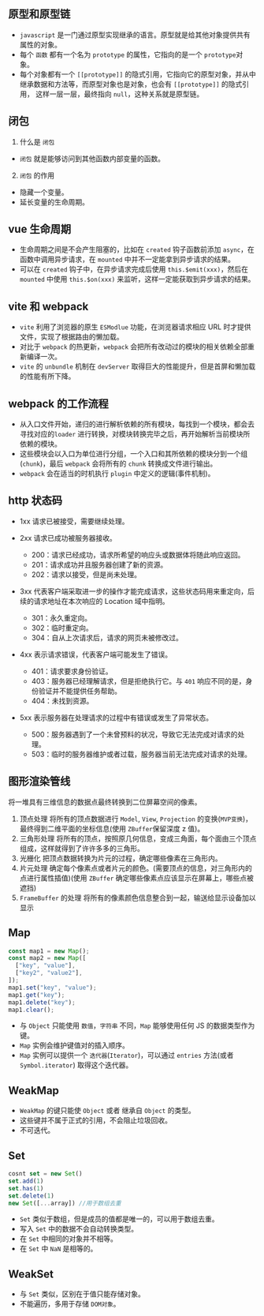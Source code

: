 ## 原型和原型链

- `javascript` 是一门通过原型实现继承的语言。原型就是给其他对象提供共有属性的对象。
- 每个 `函数` 都有一个名为 `prototype` 的属性，它指向的是一个 `prototype`对象。
- 每个对象都有一个 `[[prototype]]` 的隐式引用，它指向它的原型对象，并从中继承数据和方法等，而原型对象也是对象，也会有 `[[prototype]]` 的隐式引用，
  这样一层一层，最终指向 `null`，这种关系就是原型链。

## 闭包

1. 什么是 `闭包`

- `闭包` 就是能够访问到其他函数内部变量的函数。

2. `闭包` 的作用

- 隐藏一个变量。
- 延长变量的生命周期。

## vue 生命周期

- 生命周期之间是不会产生阻塞的，比如在 `created` 钩子函数前添加 `async`，在函数中调用异步请求，在 `mounted` 中并不一定能拿到异步请求的结果。
- 可以在 `created` 钩子中，在异步请求完成后使用 `this.$emit(xxx)`，然后在 `mounted` 中使用 `this.$on(xxx)` 来监听，这样一定能获取到异步请求的结果。

## vite 和 webpack

- `vite` 利用了浏览器的原生 `ESModlue` 功能，在浏览器请求相应 URL 时才提供文件，实现了根据路由的懒加载。
- 对比于 `webpack` 的热更新，`webpack` 会把所有改动过的模块的相关依赖全部重新编译一次。
- `vite` 的 `unbundle` 机制在 `devServer` 取得巨大的性能提升，但是首屏和懒加载的性能有所下降。

## webpack 的工作流程

- 从入口文件开始，递归的进行解析依赖的所有模块，每找到一个模块，都会去寻找对应的`loader` 进行转换，对模块转换完毕之后，再开始解析当前模块所依赖的模块。
- 这些模块会以入口为单位进行分组，一个入口和其所依赖的模块分到一个组(`chunk`)，最后 `webpack` 会将所有的 `chunk` 转换成文件进行输出。
- `webpack` 会在适当的时机执行 `plugin` 中定义的逻辑(事件机制)。

## http 状态码

- 1xx
  请求已被接受，需要继续处理。

- 2xx
  请求已成功被服务器接收。

  - 200：请求已经成功，请求所希望的响应头或数据体将随此响应返回。
  - 201：请求成功并且服务器创建了新的资源。
  - 202：请求以接受，但是尚未处理。

- 3xx
  代表客户端采取进一步的操作才能完成请求，这些状态码用来重定向，后续的请求地址在本次响应的 Location 域中指明。

  - 301：永久重定向。
  - 302：临时重定向。
  - 304：自从上次请求后，请求的网页未被修改过。

- 4xx
  表示请求错误，代表客户端可能发生了错误。

  - 401：请求要求身份验证。
  - 403：服务器已经理解请求，但是拒绝执行它。与 `401` 响应不同的是，身份验证并不能提供任务帮助。
  - 404：未找到资源。

- 5xx
  表示服务器在处理请求的过程中有错误或发生了异常状态。
  - 500：服务器遇到了一个未曾预料的状况，导致它无法完成对请求的处理。
  - 503：临时的服务器维护或者过载，服务器当前无法完成对请求的处理。

## 图形渲染管线

将一堆具有三维信息的数据点最终转换到二位屏幕空间的像素。

1. 顶点处理
   将所有的顶点数据进行 `Model`, `View`, `Projection` 的变换(`MVP变换`)，最终得到二维平面的坐标信息(使用 `ZBuffer`保留深度 z 值)。
2. 三角形处理
   将所有的顶点，按照原几何信息，变成三角面，每个面由三个顶点组成，这样就得到了许许多多的三角形。
3. 光栅化
   把顶点数据转换为片元的过程，确定哪些像素在三角形内。
4. 片元处理
   确定每个像素点或者片元的颜色。(需要顶点的信息，对三角形内的点进行属性插值)(使用 `ZBuffer` 确定哪些像素点应该显示在屏幕上，哪些点被遮挡)
5. `FrameBuffer` 的处理
   将所有的像素颜色信息整合到一起，输送给显示设备加以显示

## Map

```js
const map1 = new Map();
const map2 = new Map([
  ["key", "value"],
  ["key2", "value2"],
]);
map1.set("key", "value");
map1.get("key");
map1.delete("key");
map1.clear();
```

- 与 `Object` 只能使用 `数值`，`字符串` 不同，`Map` 能够使用任何 JS 的数据类型作为键。
- `Map` 实例会维护键值对的插入顺序。
- `Map` 实例可以提供一个 `迭代器`(`Iterator`)，可以通过 `entries` 方法(或者 `Symbol.iterator`) 取得这个迭代器。

## WeakMap

- `WeakMap` 的键只能使 `Object` 或者 继承自 `Object` 的类型。
- 这些键并不属于正式的引用，不会阻止垃圾回收。
- 不可迭代。

## Set

```js
cosnt set = new Set()
set.add(1)
set.has(1)
set.delete(1)
new Set([...array]) //用于数组去重
```

- `Set` 类似于数组，但是成员的值都是唯一的，可以用于数组去重。
- 写入 `Set` 中的数据不会自动转换类型。
- 在 `Set` 中相同的对象并不相等。
- 在 `Set` 中 `NaN` 是相等的。

## WeakSet

- 与 `Set` 类似，区别在于值只能存储对象。
- 不能遍历，多用于存储 `DOM对象`。
